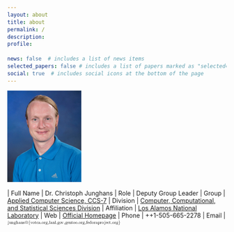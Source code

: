 ```yaml
---
layout: about
title: about
permalink: /
description:
profile:

news: false  # includes a list of news items
selected_papers: false # includes a list of papers marked as "selected={true}"
social: true  # includes social icons at the bottom of the page
---
```


![Image of Christoph](assets/img/junghans.jpg)

| Full Name | Dr. Christoph Junghans
| Role | Deputy Group Leader
| Group | [Applied Computer Science, CCS-7](https://www.lanl.gov/org/ddste/aldsc/computer-computational-statistical-sciences/applied-computer-science/index.php)
| Division | [Computer, Computational, and Statistical Sciences Division](https://www.lanl.gov/org/ddste/aldsc/computer-computational-statistical-sciences/index.php)
| Affiliation | [Los Alamos National Laboratory](http://www.lanl.gov)
| Web | [Official Homepage](http://www.lanl.gov/junghans)
| Phone | ++1-505-665-2278
| Email | ![email](assets/img/email.png)
